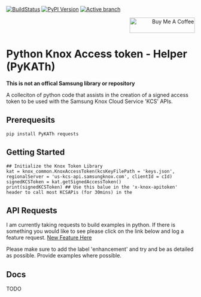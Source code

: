 [![BuildStatus](https://github.com/mattintech/PyKATh/workflows/CI/badge.svg)](https://github.com/mattintech/PyKATh/actions/workflows/auto-build-publish.yml)
[![PyPI Version](https://img.shields.io/pypi/v/PyKATh.svg)](https://pypi.org/project/PyKATh/)
[![Active branch](https://img.shields.io/badge/branch-master-lightgrey.svg)](https://github.com/mattintech/PyKATh/tree/master/)


<div style="text-align: right"> 
    <a href="https://www.buymeacoffee.com/mattintech" target="_blank">
    <img src="https://cdn.buymeacoffee.com/buttons/default-orange.png" alt="Buy Me A Coffee" height="41" width="174"></a>
</div>

# Python Knox Access token - Helper (PyKATh)

**This is not an offical Samsung library or repository**

A colleciton of python code that assists in the creation of a signed access token to be used with the Samsung Knox Cloud Service 'KCS' APIs. 

## Prerequesits 

```
pip install PyKATh requests
```

## Getting Started
```
## Initialize the Knox Token Library 
kat = knox_common.KnoxAccessToken(kcsKeyFilePath = 'keys.json', regionalServer = 'us-kcs-api.samsungknox.com', clientId = cId)
signedKCSToken = kat.getSignedAccessToken()
print(signedKCSToken) ## Use this balue in the 'x-knox-apitoken' header to call most KCSAPis (for 30mins) in the

```

## API Requests
I am currently taking requests to build examples in python.  If there is something you would like to see please click on the link below and log a feature request.
[New Feature Here](https://github.com/mattintech/KnoxAccessToken-python/issues/new)

Please make sure to add the label 'enhancement' and try and be as detailed as possible.  Provide examples where possible. 

## Docs
TODO

